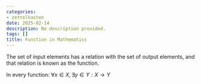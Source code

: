 ```yaml
---
categories:
- zettelkasten
date: 2025-02-14
description: No description provided.
tags: []
title: Function in Mathematics
---
```


The set of input elements has a relation with the set of output elements, and that relation is known as the function. 

In every function: $\forall x \in X, \exists y \in Y : X \rightarrow Y$